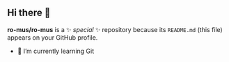 ## Hi there 👋

**ro-mus/ro-mus** is a ✨ _special_ ✨ repository because its `README.md` (this file) appears on your GitHub profile.
- 🌱 I’m currently learning Git



